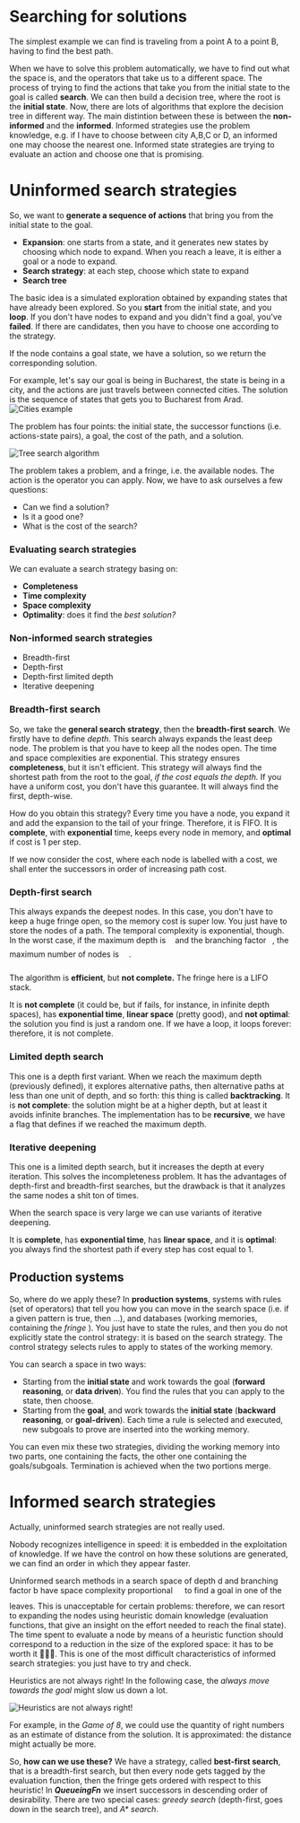 # Searching for solutions

The simplest example we can find is traveling from a point A to a point B, having to find the best path.

When we have to solve this problem automatically, we have to find out what the space is, and the operators that take us to a different space. The process of trying to find the actions that take you from the initial state to the goal is called **search**. We can then build a decision tree, where the root is the **initial state**. Now, there are lots of algorithms that explore the decision tree in different way. The main distintion between these is between the **non-informed** and the **informed**. Informed strategies use the problem knowledge, e.g. if I have to choose between city A,B,C or D, an informed one may choose the nearest one. Informed state strategies are trying to evaluate an action and choose one that is promising.

# Uninformed search strategies

So, we want to **generate a sequence of actions** that bring you from the initial state to the goal. 

- **Expansion**: one starts from a state, and it generates new states by choosing which node to expand. When you reach a leave, it is either a goal or a node to expand.
- **Search strategy**: at each step, choose which state to expand
- **Search tree**

The basic idea is a simulated exploration obtained by expanding states that have already been explored. So you **start** from the initial state, and you **loop**. If you don't have nodes to expand and you didn't find a goal, you've **failed**. If there are candidates, then you have to choose one according to the strategy. 

If the node contains a goal state, we have a solution, so we return the corresponding solution. 

For example, let's say our goal is being in Bucharest, the state is being in a city, and the actions are just travels between connected cities. The solution is the sequence of states that gets you to Bucharest from Arad. ![Cities example](./res/map-cities.png)

The problem has four points: the initial state, the successor functions (i.e. actions-state pairs), a goal, the cost of the path, and a solution.

![Tree search algorithm](./res/tree-search-algo.png)

The problem takes a problem, and a fringe, i.e. the available nodes. The action is the operator you can apply. Now, we have to ask ourselves a few questions:

- Can we find a solution?
- Is it a good one?
- What is the cost of the search?

### Evaluating search strategies

We can evaluate a search strategy basing on:

- **Completeness**
- **Time complexity**
- **Space complexity**
- **Optimality**: does it find the *best solution?*

### Non-informed search strategies

- Breadth-first
- Depth-first
- Depth-first limited depth
- Iterative deepening

### Breadth-first search

So, we take the **general search strategy**, then the **breadth-first search**. We firstly have to define *depth*. This search always expands the least deep node. The problem is that you have to keep all the nodes open. The time and space complexities are exponential. This strategy ensures **completeness**, but it isn't efficient. This strategy will always find the shortest path from the root to the goal, *if the cost equals the depth.* If you have a uniform cost, you don't have this guarantee. It will always find the first, depth-wise. 

How do you obtain this strategy? Every time you have a node, you expand it and add the expansion to the tail of your fringe. Therefore, it is FIFO. It is **complete**, with **exponential** time, keeps every node in memory, and **optimal** if cost is 1 per step.

If we now consider the cost, where each node is labelled with a cost, we shall enter the successors in order of increasing path cost.

### Depth-first search

This always expands the deepest nodes. In this case, you don't have to keep a huge fringe open, so the memory cost is super low. You just have to store the nodes of a path. The temporal complexity is exponential, though. In the worst case, if the maximum depth is <img src="svgs/2103f85b8b1477f430fc407cad462224.svg?invert_in_darkmode" align=middle width=8.556075000000003pt height=22.831379999999992pt/> and the branching factor <img src="svgs/4bdc8d9bcfb35e1c9bfb51fc69687dfc.svg?invert_in_darkmode" align=middle width=7.054855500000005pt height=22.831379999999992pt/>, the maximum number of nodes is <img src="svgs/6aa43869cb559d386ace2adef5c1fcd8.svg?invert_in_darkmode" align=middle width=13.897950000000002pt height=27.91271999999999pt/>. 

The algorithm is **efficient**, but **not complete.** The fringe here is a LIFO stack. 

It is **not complete** (it could be, but if fails, for instance, in infinite depth spaces), has **exponential time**, **linear space** (pretty good), and **not optimal**: the solution you find is just a random one. If we have a loop, it loops forever: therefore, it is not complete.

### Limited depth search

This one is a depth first variant. When we reach the maximum depth (previously defined), it explores alternative paths, then alternative paths at less than one unit of depth, and so forth: this thing is called **backtracking**. It is **not complete**: the solution might be at a higher depth, but at least it avoids infinite branches. The implementation has to be **recursive**, we have a flag that defines if we reached the maximum depth. 

### Iterative deepening

This one is a limited depth search, but it increases the depth at every iteration. This solves the incompleteness problem. It has the advantages of depth-first and breadth-first searches, but the drawback is that it analyzes the same nodes a shit ton of times. 

When the search space is very large we can use variants of iterative deepening.

It is **complete**, has **exponential time**, has **linear space**, and it is **optimal**: you always find the shortest path if every step has cost equal to 1.

## Production systems

So, where do we apply these? In **production systems**, systems with rules (set of operators) that tell you how you can move in the search space (i.e. if a given pattern is true, then ...), and databases (working memories, containing the *fringe* ). You just have to state the rules, and then you do not explicitly state the control strategy: it is based on the search strategy. The control strategy selects rules to apply to states of the working memory.  

You can search a space in two ways: 

- Starting from the **initial state** and work towards the goal (**forward reasoning**, or **data driven**). You find the rules that you can apply to the state, then choose.
- Starting from the **goal**, and work towards the **initial state** (**backward reasoning**, or **goal-driven**). Each time a rule is selected and executed, new subgoals to prove are inserted into the working memory. 

You can even mix these two strategies, dividing the working memory into two parts, one containing the facts, the other one containing the goals/subgoals. Termination is achieved when the two portions merge.

# Informed search strategies

Actually, uninformed search strategies are not really used. 

Nobody recognizes intelligence in speed: it is embedded in the exploitation of knowledge. If we have the control on how these solutions are generated, we can find an order in which they appear faster.

Uninformed search methods in a search space of depth d and branching factor b have space complexity proportional <img src="svgs/6aa43869cb559d386ace2adef5c1fcd8.svg?invert_in_darkmode" align=middle width=13.897950000000002pt height=27.91271999999999pt/> to find a goal in one of the leaves. This is unacceptable for certain problems: therefore, we can resort to expanding the nodes using heuristic domain knowledge (evaluation functions, that give an insight on the effort needed to reach the final state). The time spent to evaluate a node by means of a heuristic function should correspond to a reduction in the size of the explored space: it has to be worth it 🤷🏻‍♂️. This is one of the most difficult characteristics of informed search strategies: you just have to try and check. 

Heuristics are not always right! In the following case, the *always move towards the goal* might slow us down a lot.

![Heuristics are not always right!](./res/heuristics-wrong.png)

For example, in the *Game of 8*, we could use the quantity of right numbers as an estimate of distance from the solution. It is approximated: the distance might actually be more.

So, **how can we use these?** We have a strategy, called **best-first search**, that is a breadth-first search, but then every node gets tagged by the evaluation function, then the fringe gets ordered with respect to this heuristic! In ***QueueingFn*** we insert successors in descending order of desirability. There are two special cases: *greedy search* (depth-first, goes down in the search tree), and *A\* search*. 